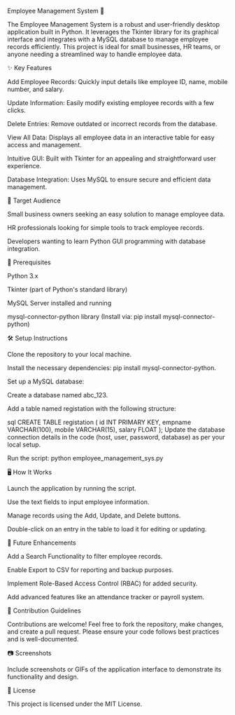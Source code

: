 Employee Management System 🚀

The Employee Management System is a robust and user-friendly desktop application built in Python. It leverages the Tkinter library for its graphical interface and integrates with a MySQL database to manage employee records efficiently. This project is ideal for small businesses, HR teams, or anyone needing a streamlined way to handle employee data.


✨ Key Features

Add Employee Records: Quickly input details like employee ID, name, mobile number, and salary.

Update Information: Easily modify existing employee records with a few clicks.

Delete Entries: Remove outdated or incorrect records from the database.

View All Data: Displays all employee data in an interactive table for easy access and management.

Intuitive GUI: Built with Tkinter for an appealing and straightforward user experience.

Database Integration: Uses MySQL to ensure secure and efficient data management.


🎯 Target Audience

Small business owners seeking an easy solution to manage employee data.

HR professionals looking for simple tools to track employee records.

Developers wanting to learn Python GUI programming with database integration.


🔧 Prerequisites

Python 3.x

Tkinter (part of Python's standard library)

MySQL Server installed and running

mysql-connector-python library (Install via: pip install mysql-connector-python)


🛠️ Setup Instructions

Clone the repository to your local machine.

Install the necessary dependencies: pip install mysql-connector-python.

Set up a MySQL database:

Create a database named abc_123.

Add a table named registation with the following structure:

sql
CREATE TABLE registation (
    id INT PRIMARY KEY,
    empname VARCHAR(100),
    mobile VARCHAR(15),
    salary FLOAT
);
Update the database connection details in the code (host, user, password, database) as per your local setup.

Run the script: python employee_management_sys.py


🖥️ How It Works

Launch the application by running the script.

Use the text fields to input employee information.

Manage records using the Add, Update, and Delete buttons.

Double-click on an entry in the table to load it for editing or updating.


🚀 Future Enhancements

Add a Search Functionality to filter employee records.

Enable Export to CSV for reporting and backup purposes.

Implement Role-Based Access Control (RBAC) for added security.

Add advanced features like an attendance tracker or payroll system.


🤝 Contribution Guidelines

Contributions are welcome! Feel free to fork the repository, make changes, and create a pull request. Please ensure your code follows best practices and is well-documented.


📷 Screenshots

Include screenshots or GIFs of the application interface to demonstrate its functionality and design.


📜 License

This project is licensed under the MIT License.
